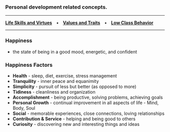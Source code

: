 ### Personal development related concepts.

*****
**[Life Skills and Virtues](/life-skills-and-virtues.md) • [Values and Traits](/values-and-traits.md) • [Low Class Behavior](/low-class-behavior.md)**

*****

### Happiness
- the state of being in a good mood, energetic, and confident

### Happiness Factors
- **Health** - sleep, diet, exercise, stress management
- **Tranquility** - inner peace and equanimity
- **Simplicity** - pursuit of less but better (as opposed to more)
- **Tidiness** - cleanliness and organization
- **Accomplishment** - being productive, solving problems, achieving goals
- **Personal Growth** - continual improvement in all aspects of life - Mind, Body, Soul
- **Social** - memorable experiences, close connections, loving relationships
- **Contribution & Service** - helping and being good to others
- **Curiosity** - discovering new and interesting things and ideas
